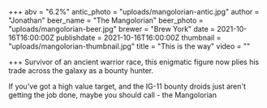 +++
abv = "6.2%"
antic_photo = "uploads/mangolorian-antic.jpg"
author = "Jonathan"
beer_name = "The Mangolorian"
beer_photo = "uploads/mangolorian-beer.jpg"
brewer = "Brew York"
date = 2021-10-16T16:00:00Z
publishdate = 2021-10-16T16:00:00Z
thumbnail = "uploads/mangolorian-thumbnail.jpg"
title = "This is the way"
video = ""

+++
Survivor of an ancient warrior race, this enigmatic figure now plies his trade across the galaxy as a bounty hunter.

If you've got a high value target, and the IG-11 bounty droids just aren't getting the job done, maybe you should call - the Mangolorian